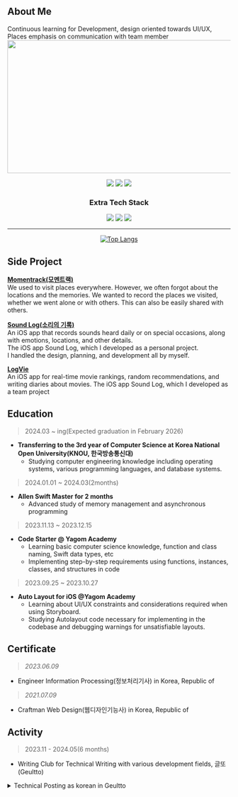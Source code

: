 <!DOCTYPE html>
<html>
<head>
</head>
<!-- <div align="center">  <h1>🛠 Mobile Developer - Kim Seohyun 📱 </h1> </div> -->
<!--[![Hits](https://hits.seeyoufarm.com/api/count/incr/badge.svg?url=https%3A%2F%2Fgithub.com%2Fgjbae1212%2Fhit-counter&count_bg=%23000000&title_bg=%23497AFF&icon=github.svg&icon_color=%23FFF6A1&title=hits&edge_flat=false)](https://hits.seeyoufarm.com)-->

## About Me
Continuous learning for Development, design oriented towards UI/UX, Places emphasis on communication with team member
<a href="https://github.com/devxb/gitanimals">
<img
  src="https://render.gitanimals.org/farms/cestbonciel"
  width="600"
  height="300"
/>
</a>
<div align="center">
<a href="https://developer.apple.com/kr/xcode/swiftui/" target="_blank"><img src="https://img.shields.io/badge/SwiftUI-066FFD?style=for-the-badge&logo=Swift&logoColor=white"/></a>
<a href="https://developer.apple.com/kr/swift/" target="_blank"> <img src="https://img.shields.io/badge/Swift(UIKit)-orange?style=for-the-badge&logo=Swift&logoColor=white"/></a>
<a href="#"><img src="https://img.shields.io/badge/Git-d5d5d5?style=for-the-badge&logo=git&logoColor=EA4E31"/></a>

<h3>Extra Tech Stack</h3>
<a href="[HTML](https://developer.mozilla.org/en-US/docs/Learn/Getting_started_with_the_web/HTML_basics)" target="_blank"><img src="https://img.shields.io/badge/HTML5-E34F26?style=for-the-badge&logo=HTML5&logoColor=white"></a>
<a href="[CSS3]([https://developer.mozilla.org/en-US/docs/Learn/Getting_started_with_the_web/HTML_basics](https://developer.mozilla.org/ko/docs/Learn/Getting_started_with_the_web/CSS_basics))" target="_blank"><img src="https://img.shields.io/badge/CSS3-3595D0?style=for-the-badge&logo=CSS3&logoColor=white"></a>
 <a href="https://kimseohyun.notion.site/Shyun-Cloud-AI-iOS-mobile-aa785e648db64686b1260f66afb2438d" target="_blank"><img src="https://img.shields.io/badge/Notion-000000?style=for-the-badge&logo=Notion&logoColor=white"/></a>

<br/>
<hr class="solid">

[![Top Langs](https://github-readme-stats.vercel.app/api/top-langs/?username=cestbonciel&layout=compact&hide=javascript,html,php,css)](https://github.com/cestbonciel/github-readme-stats)
</div>

## Side Project
**[Momentrack(모멘트랙)](https://apps.apple.com/kr/app/%EB%AA%A8%EB%A9%98%ED%8A%B8%EB%9E%99/id6535687021)**<br>
We used to visit places everywhere. However, we often forgot about the locations and the memories. We wanted to record the places we visited, whether we went alone or with others. This can also be easily shared with others.<br>

**[Sound Log(소리의 기록)](https://apps.apple.com/kr/app/%EC%86%8C%EB%A6%AC%EC%9D%98-%EA%B8%B0%EB%A1%9D/id6479898076)**<br>
An iOS app that records sounds heard daily or on special occasions, along with emotions, locations, and other details.<br>
The iOS app Sound Log, which I developed as a personal project.<br> I handled the design, planning, and development all by myself.

**[LogVie](https://github.com/cestbonciel/logvie-front)**<br>
An iOS app for real-time movie rankings, random recommendations, and writing diaries about movies.
The iOS app Sound Log, which I developed as a team project
## Education 
> 2024.03 ~ ing(Expected graduation in February 2026)
- **Transferring to the 3rd year of Computer Science at Korea National Open University(KNOU, 한국방송통신대)**<br>
  - Studying computer engineering knowledge including operating systems, various programming languages, and database systems.
> 2024.01.01 ~ 2024.03(2months)
- **Allen Swift Master for 2 months**
  - Advanced study of memory management and asynchronous programming<br>
> 2023.11.13 ~ 2023.12.15
- **Code Starter @ Yagom Academy**<br>
  - Learning basic computer science knowledge, function and class naming, Swift data types, etc
  - Implementing step-by-step requirements using functions, instances, classes, and structures in code
> 2023.09.25 ~ 2023.10.27
- **Auto Layout for iOS @Yagom Academy**<br>
  - Learning about UI/UX constraints and considerations required when using Storyboard.
  - Studying Autolayout code necessary for implementing in the codebase and debugging warnings for unsatisfiable layouts.

## Certificate
> *2023.06.09*
- Engineer Information Processing(정보처리기사) in Korea, Republic of
> *2021.07.09*
- Craftman Web Design(웹디자인기능사) in Korea, Republic of

  
## Activity
> 2023.11 - 2024.05(6 months)
- Writing Club for Technical Writing with various development fields, 글또(Geultto)

<details>
<summary>Technical Posting as korean in Geultto </summary>
<div markdown=1> 

[1. 2023 하반기 - 글또 9기 참여 다짐글](https://playground-coding.tistory.com/86)<br>
[2. UISceneDelegate 에 대해 설명하세요](https://playground-coding.tistory.com/89)<br>
[3. Udemy - 개발자 영어 강의](https://playground-coding.tistory.com/93)<br>
[4. Xcode 단위 테스트, XCTest](https://playground-coding.tistory.com/96)<br>
[5. 동시성을 대하는 Swift 의 자세](https://playground-coding.tistory.com/98)<br>
[6. 내가 선택한 Realm의 성능](https://playground-coding.tistory.com/100)<br>
[7. 알고리즘, 자료구조에 자신감 100스푼 얹어 준 코드트리](https://playground-coding.tistory.com/101)<br>
[8. 유데미x글또: 플러터](https://playground-coding.tistory.com/104)<br>
[9. 2024년 상반기 회고, 글또 9기 마지막 글](https://playground-coding.tistory.com/106)<br>

글또 글쓰기 세미나 <br>
[나의 글쓰기 도식화 파이프라인 및 정보](https://playground-coding.tistory.com/99)
</div>
<!-- <details> -->
 



   


<!-- ![Seohyun's GitHub stats](https://github-readme-stats.vercel.app/api?username=cestbonciel&show_icons=true&theme=radical) -->
 <br/>
<!-- [![Top Langs](https://github-readme-stats.vercel.app/api/top-langs/?username=cestbonciel)](https://github.com/cestbonciel/github-readme-stats) -->
<!-- [![Top Langs](https://github-readme-stats.vercel.app/api/top-langs/?username=cestbonciel&layout=compact&hide=javascript,html,php,css)](https://github.com/cestbonciel/github-readme-stats) -->
 <br/>




</div>
</html>
